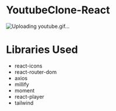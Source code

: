 # YoutubeClone-React

![Uploading youtube.gif…]()

# Libraries Used

- react-icons
- react-router-dom
- axios
- millify
- moment
- react-player
- tailwind



